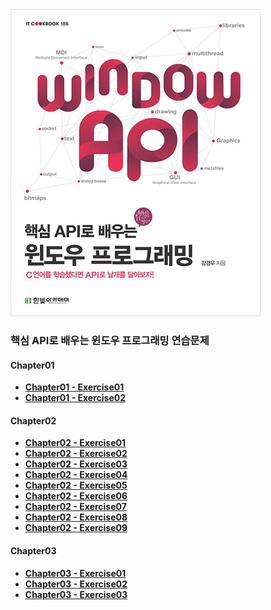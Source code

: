 <img src="image/book.jpg"/>
<br/>

### 핵심 API로 배우는 윈도우 프로그래밍 연습문제

#### Chapter01
- **[Chapter01 - Exercise01](/Chapter01/Exercise01/)**
- **[Chapter01 - Exercise02](/Chapter01/Exercise02/)**
#### Chapter02
- **[Chapter02 - Exercise01](/Chapter02/Exercise01/)**
- **[Chapter02 - Exercise02](/Chapter02/Exercise02/)**
- **[Chapter02 - Exercise03](/Chapter02/Exercise03/)**
- **[Chapter02 - Exercise04](/Chapter02/Exercise04/)**
- **[Chapter02 - Exercise05](/Chapter02/Exercise05/)**
- **[Chapter02 - Exercise06](/Chapter02/Exercise06/)**
- **[Chapter02 - Exercise07](/Chapter02/Exercise07/)**
- **[Chapter02 - Exercise08](/Chapter02/Exercise08/)**
- **[Chapter02 - Exercise09](/Chapter02/Exercise09/)**
#### Chapter03
- **[Chapter03 - Exercise01](/Chapter03/Exercise01/)**
- **[Chapter03 - Exercise02](/Chapter03/Exercise02/)**
- **[Chapter03 - Exercise03](/Chapter03/Exercise03/)**